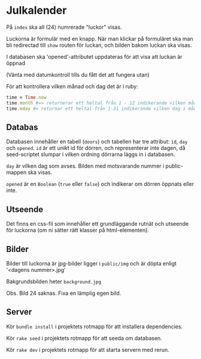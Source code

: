 # Julkalender

På `index` ska all (24) numrerade "luckor" visas.

Luckorna är formulär med en knapp. När man klickar på formuläret ska man bli redirectad till `show` routen för luckan, och bilden bakom luckan ska visas.

I databasen ska 'opened'-attributet uppdateras för att visa att luckan är öppnad

(Vänta med datumkontroll tills du fått det att fungera utan)

För att kontrollera vilken månad och dag det är i ruby:

```ruby
time = Time.now
time.month #=> returnerar ett heltal från 1 - 12 indikerande vilken månad det är
time.mday #= returnar ett heltal från 1-31 indikerande vilken dag i månaden det är
```

## Databas

Databasen innehåller en tabell (`doors`) och tabellen har tre attribut: `id`, `day` och `opened`.
`id` är ett unikt id för dörren, och representerar inte dagen, då seed-scriptet slumpar i vilken ordning dörrarna läggs in i databasen. 

`day` är vilken dag som avses. Bilden med motsvarande nummer i public-mappen ska visas.

`opened` är en `Boolean` (`true` eller `false`) och indikerar om dörren öppnats eller inte.


## Utseende

Det finns en css-fil som innehåller ett grundläggande rutnät och utseende för luckorna (om ni sätter rätt klasser på html-elementen).

## Bilder

Bilder till luckorna är jpg-bilder ligger i `public/img` och är döpta enligt '\<dagens nummer>.jpg'

Bakgrundsbilden heter `background.jpg`

Obs. Bild 24 saknas. Fixa en lämplig egen bild.

## Server

Kör `bundle install` i projektets rotmapp för att installera dependencies.

Kör `rake seed` i projektets rotmapp för att seeda om databasen.

Kör `rake dev` i projektets rotmapp för att starta servern med rerun.

